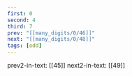 ```yaml
---
first: 0
second: 4
third: 7
prev: "[[many_digits/0/46]]"
next: "[[many_digits/0/48]]"
tags: [odd]
---
```

prev2-in-text: [[45]]
next2-in-text: [[49]]
